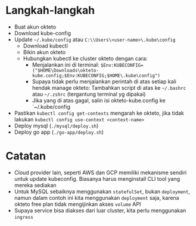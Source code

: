 # Langkah-langkah

* Buat akun okteto
* Download kube-config
* Update `~/.kube/config` atau `C:\\Users\<user-name>\.kube\config`
    - Download kubectl
    - Bikin akun okteto
    - Hubungkan kubectl ke cluster okteto dengan cara:
        - Menjalankan ini di terminal:
        `$Env:KUBECONFIG=("$HOME\Downloads\okteto-kube.config;$Env:KUBECONFIG;$HOME\.kube\config")`
        - Supaya tidak perlu menjalankan perintah di atas setiap kali hendak manage okteto:
        Tambahkan script di atas ke `~/.bashrc` atau `~/.zshrc` (tergantung terminal yg dipakai)
        - Jika yang di atas gagal, salin isi okteto-kube.config ke `~/.kube/config
* Pastikan `kubectl config get-contexts` mengarah ke okteto, jika tidak lakukan `kubectl config use-context <context-name>`
* Deploy mysql (`./mysql/deploy.sh`)
* Deploy go app (`./go-app/deploy.sh`)


# Catatan

* Cloud provider lain, seperti AWS dan GCP memiliki mekanisme sendiri untuk update kubeconfig. Biasanya harus menginstall CLI tool yang mereka sediakan
* Untuk MySQL sebaiknya menggunakan `statefulSet`, bukan `deployment`, namun dalam contoh ini kita menggunakan `deployment` saja, karena okteto free plan tidak mengijinkan akses `volume` API
* Supaya service bisa diakses dari luar cluster, kita perlu menggunakan `ingress`

